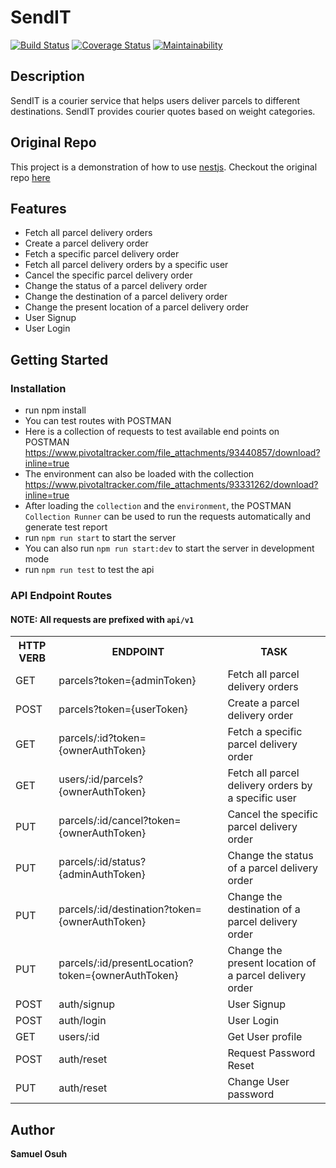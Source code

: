 # SendIT
[![Build Status](https://travis-ci.org/jsamchineme/send-it.svg?branch=develop)](https://travis-ci.org/jsamchineme/send-it)
[![Coverage Status](https://coveralls.io/repos/github/jsamchineme/send-it/badge.svg?branch=develop)](https://coveralls.io/github/jsamchineme/send-it?branch=develop)
[![Maintainability](https://api.codeclimate.com/v1/badges/fb9ed5da54bcd9bf509e/maintainability)](https://codeclimate.com/github/jsamchineme/send-it/maintainability)


## Description
SendIT is a courier service that helps users deliver parcels to different destinations. SendIT provides courier quotes based on weight categories.

## Original Repo
This project is a demonstration of how to use [nestjs](https://nestjs.com). 
Checkout the original repo [here](https://github.com/jsamchineme/send-it)



## Features
- Fetch all parcel delivery orders
- Create a parcel delivery order
- Fetch a specific parcel delivery order
- Fetch all parcel delivery orders by a specific user
- Cancel the specific parcel delivery order
- Change the status of a parcel delivery order
- Change the destination of a parcel delivery order
- Change the present location of a parcel delivery order
- User Signup
- User Login


## Getting Started
### Installation
- run npm install
- You can test routes with POSTMAN
- Here is a collection of requests to test available end points on POSTMAN
https://www.pivotaltracker.com/file_attachments/93440857/download?inline=true
- The environment can also be loaded with the collection
https://www.pivotaltracker.com/file_attachments/93331262/download?inline=true
- After loading the `collection` and the `environment`, the POSTMAN `Collection Runner` can be used to run the requests automatically and generate test report
- run `npm run start` to start the server
- You can also run `npm run start:dev` to start the server in development mode 
- run `npm run test` to test the api


### API Endpoint Routes 
#### NOTE: All requests are prefixed with `api/v1`
<table>
<tr><th>HTTP VERB</th><th>ENDPOINT</th><th>TASK</th></tr>

<tr><td>GET</td> <td>parcels?token={adminToken}</td> <td> Fetch all parcel delivery orders</td></tr>

<tr><td>POST</td> <td>parcels?token={userToken}</td> <td> Create a parcel delivery order </td></tr>

<tr><td>GET</td> <td>parcels/:id?token={ownerAuthToken}</td> <td> Fetch a specific parcel delivery order</td></tr>

<tr><td>GET</td> <td>users/:id/parcels?{ownerAuthToken}</td> <td> Fetch all parcel delivery orders by a specific user </td></tr>

<tr><td>PUT</td> <td>parcels/:id/cancel?token={ownerAuthToken}</td> <td> Cancel the specific parcel delivery order</td></tr> 

<tr><td>PUT</td> <td>parcels/:id/status?{adminAuthToken}</td> <td> Change the status of a parcel delivery order</td></tr>

<tr><td>PUT</td> <td>parcels/:id/destination?token={ownerAuthToken}</td> <td>Change the destination of a parcel delivery order</td></tr>

<tr><td>PUT</td> <td>parcels/:id/presentLocation?token={ownerAuthToken}</td> <td>Change the present location of a parcel delivery order</td></tr>

<tr><td>POST</td> <td>auth/signup</td> <td> User Signup </td></tr>

<tr><td>POST</td> <td>auth/login</td> <td> User Login </td></tr>

<tr><td>GET</td> <td>users/:id</td> <td> Get User profile </td></tr>

<tr><td>POST</td> <td>auth/reset</td> <td> Request Password Reset </td></tr>

<tr><td>PUT</td> <td>auth/reset</td> <td> Change User password </td></tr>

</table>

## Author
**Samuel Osuh** 
